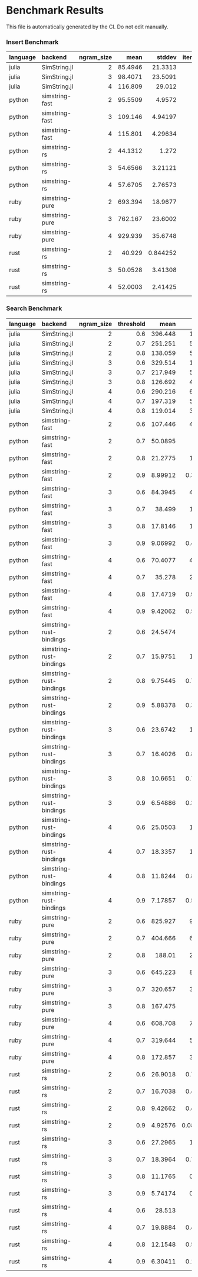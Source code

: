 # Benchmark Results

This file is automatically generated by the CI. Do not edit manually.

### Insert Benchmark
| language   | backend        |   ngram_size |     mean |    stddev |   iterations |
|:-----------|:---------------|-------------:|---------:|----------:|-------------:|
| julia      | SimString.jl   |            2 |  85.4946 | 21.3313   |          100 |
| julia      | SimString.jl   |            3 |  98.4071 | 23.5091   |          100 |
| julia      | SimString.jl   |            4 | 116.809  | 29.012    |          100 |
| python     | simstring-fast |            2 |  95.5509 |  4.9572   |          100 |
| python     | simstring-fast |            3 | 109.146  |  4.94197  |          100 |
| python     | simstring-fast |            4 | 115.801  |  4.29634  |          100 |
| python     | simstring-rs   |            2 |  44.1312 |  1.272    |          100 |
| python     | simstring-rs   |            3 |  54.6566 |  3.21121  |          100 |
| python     | simstring-rs   |            4 |  57.6705 |  2.76573  |          100 |
| ruby       | simstring-pure |            2 | 693.394  | 18.9677   |           29 |
| ruby       | simstring-pure |            3 | 762.167  | 23.6002   |           27 |
| ruby       | simstring-pure |            4 | 929.939  | 35.6748   |           22 |
| rust       | simstring-rs   |            2 |  40.929  |  0.844252 |          100 |
| rust       | simstring-rs   |            3 |  50.0528 |  3.41308  |          100 |
| rust       | simstring-rs   |            4 |  52.0003 |  2.41425  |          100 |

### Search Benchmark
| language   | backend                 |   ngram_size |   threshold |      mean |     stddev |   iterations |
|:-----------|:------------------------|-------------:|------------:|----------:|-----------:|-------------:|
| julia      | SimString.jl            |            2 |         0.6 | 396.448   | 10.6107    |           51 |
| julia      | SimString.jl            |            2 |         0.7 | 251.251   |  5.88783   |           80 |
| julia      | SimString.jl            |            2 |         0.8 | 138.059   |  5.03698   |          100 |
| julia      | SimString.jl            |            3 |         0.6 | 329.514   | 10.1419    |           61 |
| julia      | SimString.jl            |            3 |         0.7 | 217.949   |  5.28571   |           92 |
| julia      | SimString.jl            |            3 |         0.8 | 126.692   |  4.86371   |          100 |
| julia      | SimString.jl            |            4 |         0.6 | 290.216   |  6.94585   |           69 |
| julia      | SimString.jl            |            4 |         0.7 | 197.319   |  5.02407   |          100 |
| julia      | SimString.jl            |            4 |         0.8 | 119.014   |  3.04275   |          100 |
| python     | simstring-fast          |            2 |         0.6 | 107.446   |  4.26878   |          100 |
| python     | simstring-fast          |            2 |         0.7 |  50.0895  |  2.0533    |          100 |
| python     | simstring-fast          |            2 |         0.8 |  21.2775  |  1.05159   |          100 |
| python     | simstring-fast          |            2 |         0.9 |   8.99912 |  0.389162  |          100 |
| python     | simstring-fast          |            3 |         0.6 |  84.3945  |  4.24776   |          100 |
| python     | simstring-fast          |            3 |         0.7 |  38.499   |  1.36944   |          100 |
| python     | simstring-fast          |            3 |         0.8 |  17.8146  |  1.24604   |          100 |
| python     | simstring-fast          |            3 |         0.9 |   9.06992 |  0.429764  |          100 |
| python     | simstring-fast          |            4 |         0.6 |  70.4077  |  4.06973   |          100 |
| python     | simstring-fast          |            4 |         0.7 |  35.278   |  2.72115   |          100 |
| python     | simstring-fast          |            4 |         0.8 |  17.4719  |  0.910093  |          100 |
| python     | simstring-fast          |            4 |         0.9 |   9.42062 |  0.500069  |          100 |
| python     | simstring-rust-bindings |            2 |         0.6 |  24.5474  |  1.6011    |          100 |
| python     | simstring-rust-bindings |            2 |         0.7 |  15.9751  |  1.03132   |          100 |
| python     | simstring-rust-bindings |            2 |         0.8 |   9.75445 |  0.791342  |          100 |
| python     | simstring-rust-bindings |            2 |         0.9 |   5.88378 |  0.336695  |          100 |
| python     | simstring-rust-bindings |            3 |         0.6 |  23.6742  |  1.36383   |          100 |
| python     | simstring-rust-bindings |            3 |         0.7 |  16.4026  |  0.899877  |          100 |
| python     | simstring-rust-bindings |            3 |         0.8 |  10.6651  |  0.772141  |          100 |
| python     | simstring-rust-bindings |            3 |         0.9 |   6.54886 |  0.396788  |          100 |
| python     | simstring-rust-bindings |            4 |         0.6 |  25.0503  |  1.51289   |          100 |
| python     | simstring-rust-bindings |            4 |         0.7 |  18.3357  |  1.23902   |          100 |
| python     | simstring-rust-bindings |            4 |         0.8 |  11.8244  |  0.812959  |          100 |
| python     | simstring-rust-bindings |            4 |         0.9 |   7.17857 |  0.511533  |          100 |
| ruby       | simstring-pure          |            2 |         0.6 | 825.927   |  9.70942   |           25 |
| ruby       | simstring-pure          |            2 |         0.7 | 404.666   |  6.09267   |           50 |
| ruby       | simstring-pure          |            2 |         0.8 | 188.01    |  2.58922   |          100 |
| ruby       | simstring-pure          |            3 |         0.6 | 645.223   |  8.03619   |           31 |
| ruby       | simstring-pure          |            3 |         0.7 | 320.657   |  3.13958   |           63 |
| ruby       | simstring-pure          |            3 |         0.8 | 167.475   |  2.2466    |          100 |
| ruby       | simstring-pure          |            4 |         0.6 | 608.708   |  7.28037   |           33 |
| ruby       | simstring-pure          |            4 |         0.7 | 319.644   |  5.41299   |           63 |
| ruby       | simstring-pure          |            4 |         0.8 | 172.857   |  3.18157   |          100 |
| rust       | simstring-rs            |            2 |         0.6 |  26.9018  |  0.778262  |          100 |
| rust       | simstring-rs            |            2 |         0.7 |  16.7038  |  0.438291  |          100 |
| rust       | simstring-rs            |            2 |         0.8 |   9.42662 |  0.460799  |          100 |
| rust       | simstring-rs            |            2 |         0.9 |   4.92576 |  0.0871892 |          100 |
| rust       | simstring-rs            |            3 |         0.6 |  27.2965  |  1.69423   |          100 |
| rust       | simstring-rs            |            3 |         0.7 |  18.3964  |  0.790677  |          100 |
| rust       | simstring-rs            |            3 |         0.8 |  11.1765  |  0.40343   |          100 |
| rust       | simstring-rs            |            3 |         0.9 |   5.74174 |  0.15432   |          100 |
| rust       | simstring-rs            |            4 |         0.6 |  28.513   |  1.124     |          100 |
| rust       | simstring-rs            |            4 |         0.7 |  19.8884  |  0.418479  |          100 |
| rust       | simstring-rs            |            4 |         0.8 |  12.1548  |  0.502399  |          100 |
| rust       | simstring-rs            |            4 |         0.9 |   6.30411 |  0.133632  |          100 |

